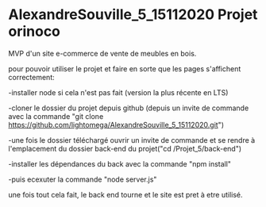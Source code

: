# AlexandreSouville_5_15112020 Projet orinoco


MVP d'un site e-commerce de vente de meubles en bois.

pour pouvoir utiliser le projet et faire en sorte que les pages s'affichent correctement:

  -installer node si cela n'est pas fait (version la plus récente en LTS)
  
  -cloner le dossier du projet depuis github (depuis un invite de commande avec la commande "git clone https://github.com/lightomega/AlexandreSouville_5_15112020.git")
  
  -une fois le dossier téléchargé ouvrir un invite de commande et se rendre à l'emplacement du dossier back-end du projet("cd <chemin vers le dossier>/Projet_5/back-end")
  
  -installer les dépendances du back avec la commande "npm install"
  
  -puis ecexuter la commande "node server.js"
 
une fois tout cela fait, le back end tourne et le site est pret à etre utilisé.
